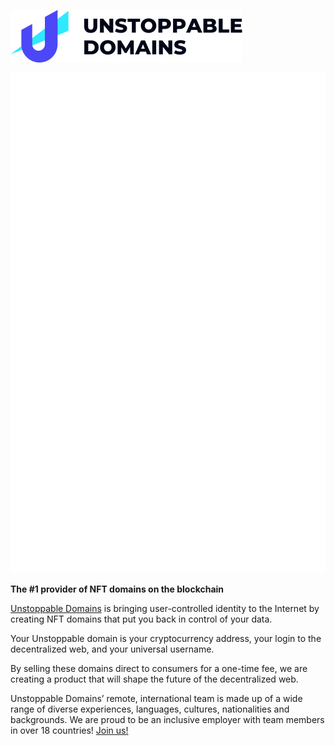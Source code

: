 [![Unstoppable Domains](/ud.svg)](https://unstoppabledomains.com)

![Metrics](/metrics.svg)

**The \#1 provider of NFT domains on the blockchain**

[Unstoppable Domains](https://unstoppabledomains.com) is bringing user-controlled identity to the Internet by creating NFT domains that put you back in control of your data.

Your Unstoppable domain is your cryptocurrency address, your login to the decentralized web, and your universal username.

By selling these domains direct to consumers for a one-time fee, we are creating a product that will shape the future of the decentralized web.

Unstoppable Domains’ remote, international team is made up of a wide range of diverse experiences, languages, cultures, nationalities and backgrounds. We are proud to be an inclusive employer with team members in over 18 countries! [Join us!](https://unstoppabledomains.com/careers)
